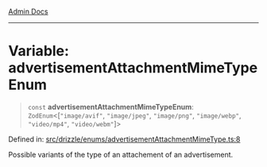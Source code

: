 [Admin Docs](/)

***

# Variable: advertisementAttachmentMimeTypeEnum

> `const` **advertisementAttachmentMimeTypeEnum**: `ZodEnum`\<\[`"image/avif"`, `"image/jpeg"`, `"image/png"`, `"image/webp"`, `"video/mp4"`, `"video/webm"`\]\>

Defined in: [src/drizzle/enums/advertisementAttachmentMimeType.ts:8](https://github.com/Sourya07/talawa-api/blob/61a1911602b2f0aac7635e08ae2918f4f768e8ff/src/drizzle/enums/advertisementAttachmentMimeType.ts#L8)

Possible variants of the type of an attachement of an advertisement.
